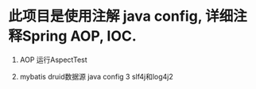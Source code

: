 # 此项目是使用注解 java config,  详细注释Spring AOP, IOC. 
1. AOP 运行AspectTest

2. mybatis druid数据源 java config
3 slf4j和log4j2
